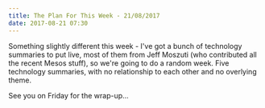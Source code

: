 ```yaml
---
title: The Plan For This Week - 21/08/2017
date: 2017-08-21 07:30
---
```

Something slightly different this week - I've got a bunch of technology summaries to put live, most of them from Jeff Moszuti (who contributed all the recent Mesos stuff), so we're going to do a random week.  Five technology summaries, with no relationship to each other and no overlying theme.

See you on Friday for the wrap-up...